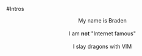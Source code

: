 #Intros
<center> My name is Braden </center>
<br />
<center>I am <b>not</b> "Internet famous"</center>
<br />
<center>I slay dragons with VIM</center>
